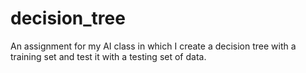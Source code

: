 # decision_tree
An assignment for my AI class in which I create a decision tree with a training set and test it with a testing set of data.
